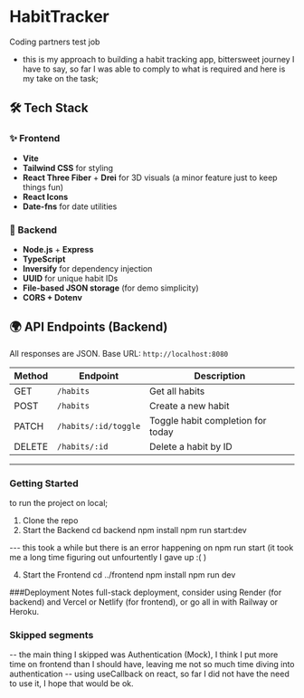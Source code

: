 # HabitTracker

Coding partners test job
- this is my approach to building a habit tracking app, bittersweet journey I have to say, so far I was able to comply to what is required and here is my take on the task;
  
## 🛠 Tech Stack

### ✨ Frontend
-  **Vite**
- **Tailwind CSS** for styling
- **React Three Fiber** + **Drei** for 3D visuals (a minor feature just to keep things fun)
- **React Icons**
- **Date-fns** for date utilities

### 🔧 Backend
- **Node.js** + **Express**
- **TypeScript**
- **Inversify** for dependency injection
- **UUID** for unique habit IDs
- **File-based JSON storage** (for demo simplicity)
- **CORS + Dotenv**

## 🌍 API Endpoints (Backend)

All responses are JSON. Base URL: `http://localhost:8080`

| Method | Endpoint                 | Description                           |
|--------|--------------------------|---------------------------------------|
| GET    | `/habits`                | Get all habits                        |
| POST   | `/habits`                | Create a new habit                    |
| PATCH  | `/habits/:id/toggle`     | Toggle habit completion for today     |
| DELETE | `/habits/:id`            | Delete a habit by ID                  |

---

### Getting Started

to run the project on local; 

1. Clone the repo
2. Start the Backend
cd backend
npm install
npm run start:dev

--- this took a while but there is an error happening on npm run start (it took me a long time figuring out unfourtently I gave up :( )

4. Start the Frontend
cd ../frontend
npm install
npm run dev

###Deployment Notes
full-stack deployment, consider using Render (for backend) and Vercel or Netlify (for frontend), or go all in with Railway or Heroku.

### Skipped segments 
-- the main thing I skipped was Authentication (Mock), I think I put more time on frontend than I should have, leaving me not so much time diving into authentication 
-- using useCallback on react, so far I did not have the need to use it, I hope that would be ok.

